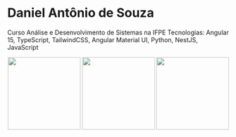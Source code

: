 # Daniel Antônio de Souza

<p>Curso Análise e Desenvolvimento de Sistemas na IFPE
Tecnologias: Angular 15, TypeScript, TailwindCSS, Angular Material UI, Python, NestJS, JavaScript</p>


<div align="center">
<img height="165em" src="https://github-readme-stats.vercel.app/api?username=DANIELSOUZA-1&theme=vue-dark&show_icons=true&hide_border=true&count_private=true"/>
<img height="165em" src="https://github-readme-streak-stats.herokuapp.com/?user=DANIELSOUZA-1&theme=vue-dark&hide_border=true"/>
<img height="165em" src="https://github-readme-stats.vercel.app/api/top-langs/?username=DANIELSOUZA-1&theme=vue-dark&show_icons=true&hide_border=true&layout=compact"/>
</div>
